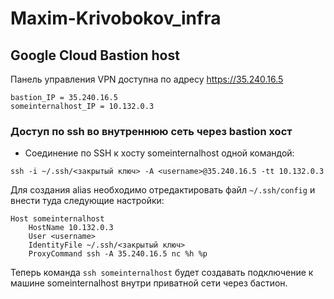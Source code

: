 # Maxim-Krivobokov_infra
## Google Cloud Bastion host

Панель управления VPN доступна по адресу https://35.240.16.5
```
bastion_IP = 35.240.16.5
someinternalhost_IP = 10.132.0.3
```

### Доступ по ssh во внутреннюю сеть через bastion хост
* Соединение по SSH к хосту someinternalhost одной командой:
```
ssh -i ~/.ssh/<закрытый ключ> -A <username>@35.240.16.5 -tt 10.132.0.3
```
Для создания alias необходимо отредактировать файл `~/.ssh/config` и внести туда следующие настройки:
```
Host someinternalhost
	HostName 10.132.0.3
	User <username>
	IdentityFile ~/.ssh/<закрытый ключ>
	ProxyCommand ssh -A 35.240.16.5 nc %h %p
```

Теперь команда `ssh someinternalhost` будет создавать подключение к машине someinternalhost внутри приватной сети через бастион. 






